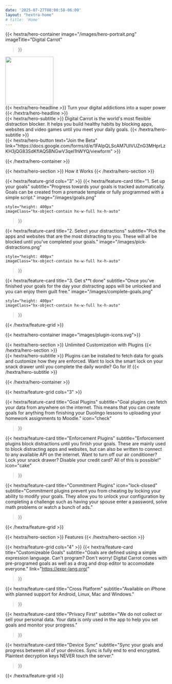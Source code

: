 ```yaml
---
date: '2025-07-27T08:00:58-06:00'
layout: "hextra-home"
# title: 'Home'
---
```


{{< hextra/hero-container
  image="/images/hero-portrait.png"
  imageTitle="Digital Carrot"
>}}

<div class="hx-mt-6 hx-mb-6">
    <img src="/images/logo.svg" style="height: 150px" />
</div>

<div class="hx-mt-6 hx-mb-6">
{{< hextra/hero-headline >}}
  Turn your digital addictions into a super power
{{< /hextra/hero-headline >}}
</div>
<div class="hx-mt-6 hx-mb-6">
{{< hextra/hero-subtitle >}}
  Digital Carrot is the world's most flexible distraction blocker. It helps you build healthy habits by blocking apps, websites and video games until you meet your daily goals.
{{< /hextra/hero-subtitle >}}
</div>

<div class="hx-mt-6 hx-mb-6">
{{< hextra/hero-button text="Join the Beta" link="https://docs.google.com/forms/d/e/1FAIpQLScAM7UIVUZnG3MHprLzKH3jQG83SdKfIAQ5BNGwV3qel1hWYQ/viewform" >}}
</div>

{{< /hextra/hero-container >}}

<div class="hx-mt-6 hx-mb-6"></div>

{{< hextra/hero-section >}}
How it Works
{{< /hextra/hero-section >}}
<div class="hx-mt-6 hx-mb-6"></div>

{{< hextra/feature-grid cols="3" >}}
  {{< hextra/feature-card
    title="1. Set up your goals"
    subtitle="Progress towards your goals is tracked automatically. Goals can be created from a premade template or fully programmed with a simple script."
    image="/images/goals.png"

    style="height: 400px"
    imageClass="hx-object-contain hx-w-full hx-h-auto"
  >}}

  {{< hextra/feature-card
    title="2. Select your distractions"
    subtitle="Pick the apps and websites that are the most distracting to you. These will all be blocked until you've completed your goals."
    image="/images/pick-distractions.png"

    style="height: 400px"
    imageClass="hx-object-contain hx-w-full hx-h-auto"
  >}}

  {{< hextra/feature-card
    title="3. Get s**t done"
    subtitle="Once you've finished your goals for the day your distracting apps will be unlocked and you can enjoy them guilt free."
    image="/images/complete-goals.png"

    style="height: 400px"
    imageClass="hx-object-contain hx-w-full hx-h-auto"
  >}}

{{< /hextra/feature-grid >}}
<div class="hx-mt-6 hx-mb-6"></div>




{{< hextra/hero-container image="images/plugin-icons.svg">}}

<div class="hx-mt-6 hx-mb-6">
{{< hextra/hero-section >}}
  Unlimited Customization with Plugins
{{< /hextra/hero-section >}}
</div>

<div class="hx-mt-6 hx-mb-6">
{{< hextra/hero-subtitle >}}
  Plugins can be installed to fetch data for goals and customize how they are enforced. Want to lock the smart lock on your snack drawer until you complete the daily wordle? Go for it!
{{< /hextra/hero-subtitle >}}
</div>

{{< /hextra/hero-container >}}

<div class="hx-mt-6 hx-mb-6"></div>


{{< hextra/feature-grid cols="3" >}}

  {{< hextra/feature-card
    title="Goal Plugins"
    subtitle="Goal plugins can fetch your data from anywhere on the internet. This means that you can create goals for anything from finishing your Duolingo lessons to uploading your homework assignments to Moodle."
    icon="check"
  >}}


  {{< hextra/feature-card
    title="Enforcement Plugins"
    subtitle="Enforcement plugins block distractions until you finish your goals. These are mainly used to block distracting apps and websites, but can also be written to connect to any available API on the internet. Want to turn off our air conditioner? Lock your snack drawer? Disable your credit card? All of this is possible!"
    icon="cake"

  >}}

  {{< hextra/feature-card
    title="Commitment Plugins"
    icon="lock-closed"
    subtitle="Commitment plugins prevent you from cheating by locking your ability to modify your goals. They allow you to unlock your configuration by completing a challenge such as having your spouse enter a password, solve math problems or watch a bunch of ads."
  >}}

{{< /hextra/feature-grid >}}


<div class="hx-mt-6 hx-mb-6"></div>

{{< hextra/hero-section >}}
Features
{{< /hextra/hero-section >}}
<div class="hx-mt-4 hx-mb-4"></div>

{{< hextra/feature-grid cols="4" >}}
  {{< hextra/feature-card
    title="Customizeable Goals"
    subtitle="Goals are defined using a simple expression language. Can't program? Don't worry! Digital Carrot comes with pre-programed goals as well as a drag and drop editor to accomodate everyone."
    link="https://expr-lang.org/"
  >}}


  {{< hextra/feature-card
    title="Cross Platform"
    subtitle="Available on iPhone with planned support for Android, Linux, Mac and Windows."
  >}}

  {{< hextra/feature-card
    title="Privacy First"
    subtitle="We do not collect or sell your personal data. Your data is only used in the app to help you set goals and monitor your progress."
  >}}


  {{< hextra/feature-card
    title="Device Sync"
    subtitle="Sync your goals and progress between all of your devices. Sync is fully end to end encrypted. Plaintext decryption keys NEVER touch the server."
  >}}

{{< /hextra/feature-grid >}}
